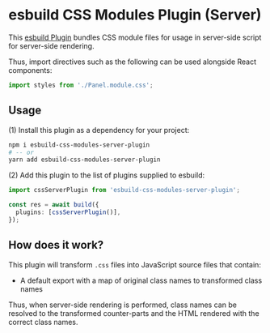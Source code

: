 # esbuild CSS Modules Plugin (Server)

This [esbuild Plugin](https://esbuild.github.io/plugins/) bundles CSS module files for usage in server-side script for server-side rendering.

Thus, import directives such as the following can be used alongside React components:

```typescript
import styles from './Panel.module.css';
```

## Usage

(1) Install this plugin as a dependency for your project:

```sh
npm i esbuild-css-modules-server-plugin
# -- or
yarn add esbuild-css-modules-server-plugin
```

(2) Add this plugin to the list of plugins supplied to esbuild:

```typescript
import cssServerPlugin from 'esbuild-css-modules-server-plugin';

const res = await build({
  plugins: [cssServerPlugin()],
});
```

## How does it work?

This plugin will transform `.css` files into JavaScript source files that contain:

- A default export with a map of original class names to transformed class names

Thus, when server-side rendering is performed, class names can be resolved to the transformed counter-parts and the HTML rendered with the correct class names.
